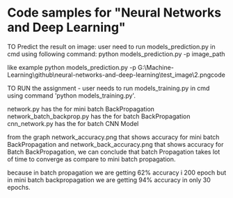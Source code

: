 # Code samples for "Neural Networks and Deep Learning"

TO Predict the result on image:
user need to run models_prediction.py in cmd using following command:
python models_prediction.py -p image_path

like example python models_prediction.py -p G:\Machine-Learning\github\neural-networks-and-deep-learning\test_image\2.pngcode

TO RUN the assignment -
user needs to run models_training.py in cmd using command 'python models_training.py'.



network.py has the for mini batch BackPropagation
network_batch_backprop.py has the for batch BackPropagation
cnn_network.py has the for batch CNN Model

from the graph network_accuracy.png that shows accuracy for mini batch BackPropagation and network_back_accuracy.png that shows accuracy for Batch BackPropagation, we can conclude that batch Propagation takes lot of time to converge as compare to mini batch propagation.

because in batch propagation we are getting 62% accuracy i 200 epoch but in mini batch backpropagation we are getting 94% accuracy in only 30 epochs.

